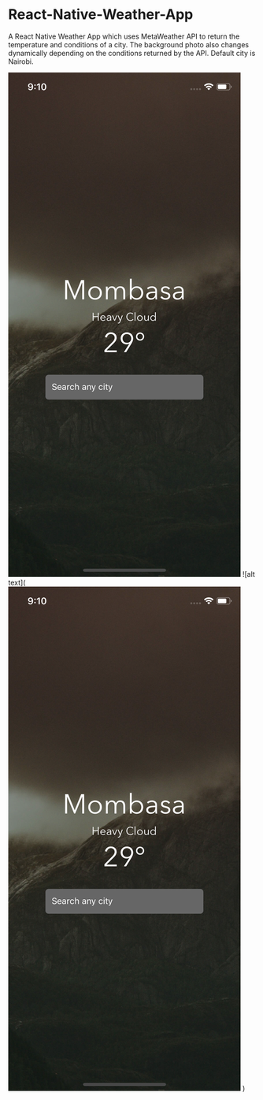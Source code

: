 # React-Native-Weather-App
A React Native Weather App which uses MetaWeather API to return the temperature and conditions of a city. The background photo also changes dynamically depending on the conditions returned by the API. Default city is Nairobi.

![alt text](https://github.com/OdongoWaga/React-Native-Weather-App/blob/master/assets/Simulator%20Screen%20Shot%20-%20iPhone%20X%20-%202019-07-07%20at%2021.10.29.png)
![alt text](![alt text](https://github.com/OdongoWaga/React-Native-Weather-App/blob/master/assets/Simulator%20Screen%20Shot%20-%20iPhone%20X%20-%202019-07-07%20at%2021.10.29.png)
)

